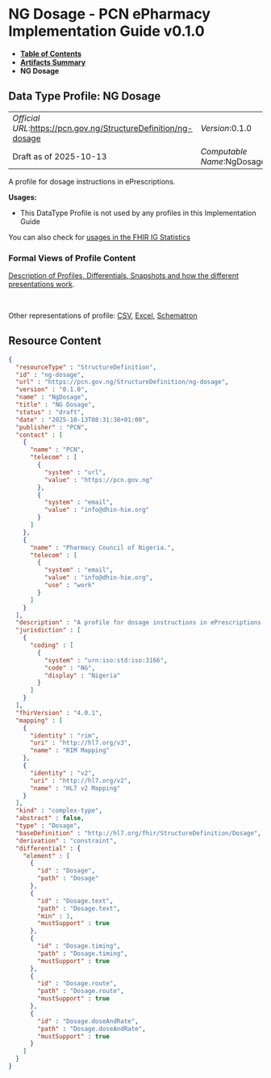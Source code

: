 # NG Dosage - PCN ePharmacy Implementation Guide v0.1.0

* [**Table of Contents**](toc.md)
* [**Artifacts Summary**](artifacts.md)
* **NG Dosage**

## Data Type Profile: NG Dosage 

| | |
| :--- | :--- |
| *Official URL*:https://pcn.gov.ng/StructureDefinition/ng-dosage | *Version*:0.1.0 |
| Draft as of 2025-10-13 | *Computable Name*:NgDosage |

 
A profile for dosage instructions in ePrescriptions. 

**Usages:**

* This DataType Profile is not used by any profiles in this Implementation Guide

You can also check for [usages in the FHIR IG Statistics](https://packages2.fhir.org/xig/ePharmacyIG|current/StructureDefinition/ng-dosage)

### Formal Views of Profile Content

 [Description of Profiles, Differentials, Snapshots and how the different presentations work](http://build.fhir.org/ig/FHIR/ig-guidance/readingIgs.html#structure-definitions). 

 

Other representations of profile: [CSV](StructureDefinition-ng-dosage.csv), [Excel](StructureDefinition-ng-dosage.xlsx), [Schematron](StructureDefinition-ng-dosage.sch) 



## Resource Content

```json
{
  "resourceType" : "StructureDefinition",
  "id" : "ng-dosage",
  "url" : "https://pcn.gov.ng/StructureDefinition/ng-dosage",
  "version" : "0.1.0",
  "name" : "NgDosage",
  "title" : "NG Dosage",
  "status" : "draft",
  "date" : "2025-10-13T08:31:38+01:00",
  "publisher" : "PCN",
  "contact" : [
    {
      "name" : "PCN",
      "telecom" : [
        {
          "system" : "url",
          "value" : "https://pcn.gov.ng"
        },
        {
          "system" : "email",
          "value" : "info@dhin-hie.org"
        }
      ]
    },
    {
      "name" : "Pharmacy Council of Nigeria.",
      "telecom" : [
        {
          "system" : "email",
          "value" : "info@dhin-hie.org",
          "use" : "work"
        }
      ]
    }
  ],
  "description" : "A profile for dosage instructions in ePrescriptions.",
  "jurisdiction" : [
    {
      "coding" : [
        {
          "system" : "urn:iso:std:iso:3166",
          "code" : "NG",
          "display" : "Nigeria"
        }
      ]
    }
  ],
  "fhirVersion" : "4.0.1",
  "mapping" : [
    {
      "identity" : "rim",
      "uri" : "http://hl7.org/v3",
      "name" : "RIM Mapping"
    },
    {
      "identity" : "v2",
      "uri" : "http://hl7.org/v2",
      "name" : "HL7 v2 Mapping"
    }
  ],
  "kind" : "complex-type",
  "abstract" : false,
  "type" : "Dosage",
  "baseDefinition" : "http://hl7.org/fhir/StructureDefinition/Dosage",
  "derivation" : "constraint",
  "differential" : {
    "element" : [
      {
        "id" : "Dosage",
        "path" : "Dosage"
      },
      {
        "id" : "Dosage.text",
        "path" : "Dosage.text",
        "min" : 1,
        "mustSupport" : true
      },
      {
        "id" : "Dosage.timing",
        "path" : "Dosage.timing",
        "mustSupport" : true
      },
      {
        "id" : "Dosage.route",
        "path" : "Dosage.route",
        "mustSupport" : true
      },
      {
        "id" : "Dosage.doseAndRate",
        "path" : "Dosage.doseAndRate",
        "mustSupport" : true
      }
    ]
  }
}

```
